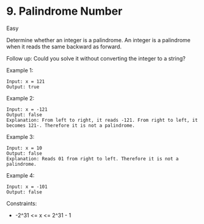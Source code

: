 # 9. Palindrome Number
Easy

Determine whether an integer is a palindrome. An integer is a palindrome when it reads the same backward as forward.

Follow up: Could you solve it without converting the integer to a string?

 

Example 1:
```
Input: x = 121
Output: true
```
Example 2:
```
Input: x = -121
Output: false
Explanation: From left to right, it reads -121. From right to left, it becomes 121-. Therefore it is not a palindrome.
```
Example 3:
```
Input: x = 10
Output: false
Explanation: Reads 01 from right to left. Therefore it is not a palindrome.
```
Example 4:
```
Input: x = -101
Output: false
```
 

Constraints:
* -2^31 <= x <= 2^31 - 1

